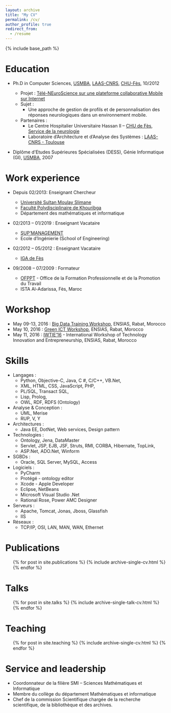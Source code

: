 ```yaml
---
layout: archive
title: "My CV"
permalink: /cv/
author_profile: true
redirect_from:
  - /resume
---
```


{% include base_path %}

Education
======
* Ph.D in Computer Sciences, [USMBA](http://www.usmba.ac.ma/), [LAAS-CNRS](https://www.laas.fr/), [CHU-Fès](http://www.chu-fes.ma/), 10/2012
  * Projet : [Télé-NEuroScience sur une plateforme collaborative Mobile sur Internet](http://homepages.laas.fr/khalil/page/index.php?n=PROJETS.TENEMO)
  * Sujet : 
    * Une approche de gestion de profils et de personnalisation des réponses neurologiques dans un environnement mobile.
  * Partenaires : 
    * Le Centre Hospitalier Universitaire Hassan II – [CHU de Fès](http://www.chu-fes.ma/), [Service de la neurologie](http://www.chu-fes.ma/neurologie/)
    * Laboratoire d’Architecture et d’Analyse des Systèmes : [LAAS-CNRS - Toulouse](https://www.laas.fr/public/)
    
* Diplôme d'Etudes Supérieures Spécialisées (DESS), Génie Informatique (GI), [USMBA](http://www.usmba.ac.ma/), 2007

Work experience
======
* Depuis 02/2013: Enseignant Chercheur
  * [Université Sultan Moulay Slimane](http://www.usms.ac.ma/)
  * [Faculté Polydisciplinaire de Khouribga](fpk.ac.ma)
  * Département des mathématiques et informatique

* 02/2013 – 01/2019 : Enseignant Vacataire
  * [SUP’MANAGEMENT](https://www.supmanagement.ma/index.php)
  * Ecole d’Ingénierie (School of Engineering)
  
* 02/2012 – 05/2012 : Enseignant Vacataire
  * [IGA de Fès](https://iga.ac.ma/)
  
* 09/2008 – 07/2009 : Formateur
  * [OFPPT](https://www.ofppt.ma/) - Office de la Formation Professionnelle et de la Promotion du Travail
  * ISTA Al-Adarissa, Fès, Maroc
  
Workshop
======
* May 09-13, 2016 : [Big Data Training Workshop](http://med-space.org/iweek16/apply-for-big-data-workshop/ ), ENSIAS, Rabat, Morocco
* May 10, 2016 : [Green ICT Workshop](http://med-space.org/iweek16/green-ict/ ), ENSIAS, Rabat, Morocco
* May 11, 2016 : [IWTIE’16](http://med-space.org/iweek16/iwtie16/) - International Workshop of Technology Innovation and Entrepreneurship, ENSIAS, Rabat, Morocco
  
Skills
======
* Langages :
  * Python, Objective-C, Java, C #, C/C++, VB.Net,
  * XML, HTML, CSS, JavaScript, PHP, 
  * PL/SQL, Transact SQL,
  * Lisp, Prolog, 
  * OWL, RDF, RDFS (Ontology)   
* Analyse & Conception :
  * UML, Merise 
  * RUP, V, Y
* Architectures :
  * Java EE, DotNet, Web services, Design pattern
* Technologies :
  * Ontology, Jena, DataMaster
  * Servlet, JSP, EJB, JSF, Struts, RMI, CORBA, Hibernate, TopLink,
  * ASP.Net, ADO.Net, Winform
* SGBDs :
  * Oracle, SQL Server, MySQL, Access
* Logiciels :
  * PyCharm
  * Protégé - ontology editor
  * Xcode - Apple Developer
  * Eclipse, NetBeans
  * Microsoft Visual Studio .Net 
  * Rational Rose, Power AMC Designer 
* Serveurs :
  * Apache, Tomcat, Jonas, Jboss, Glassfish
  * IIS
* Réseaux :
  * TCP/IP, OSI, LAN, MAN, WAN, Ethernet


Publications
======
  <ul>{% for post in site.publications %}
    {% include archive-single-cv.html %}
  {% endfor %}</ul>
  
Talks
======
  <ul>{% for post in site.talks %}
    {% include archive-single-talk-cv.html %}
  {% endfor %}</ul>
  
Teaching
======
  <ul>{% for post in site.teaching %}
    {% include archive-single-cv.html %}
  {% endfor %}</ul>
  
Service and leadership
======
* Coordonnateur de la filière SMI – Sciences Mathématiques et Informatique 
* Membre du collège du département Mathématiques et informatique
* Chef de la commission Scientifique chargée de la recherche scientifique, de la bibliothèque et des archives. 
